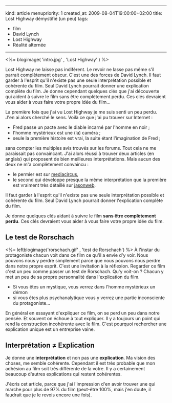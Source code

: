 -----
kind: article
menupriority: 1
created_at: 2009-08-04T19:00:00+02:00
title: Lost Highway démystifié (un peu)
tags:
  - film
  - David Lynch
  - Lost Highway
  - Réalité alternée

-----

<%= blogimage( 'intro.jpg' , 'Lost Highway' ) %>

<div class="intro">
Lost Highway ne laisse pas indiférent. Le revoir ne lasse pas même s'il parrait complètement obscur. 
C'est une des forces de David Lynch.
Il faut garder à l'esprit qu'il n'existe pas une seule interprétation possible et cohérente du film. 
Seul David Lynch pourrait donner une explication complète du film. 
Je donne cependant quelques clés que j'ai découverte qui aident à suivre le film sans être complètement perdu. 
Ces clés devraient vous aider à vous faire votre propre idée du film...
</div>

La première fois que j'ai vu Lost Highway je me suis senti un peu perdu.
J'en ai alors cherché le sens. Voilà ce que j'ai pu trouver sur Internet :

  - Fred passe un pacte avec le diable incarné par l'homme en noir ;
  - l'homme mystérieux est une (la) caméra ;
  - seule la première histoire est vrai, la suite étant l'imagination de Fred ;

sans compter les multiples avis trouvés sur les forums. Tout cela ne me paraissait pas convaincant.
J'ai alors réussi à trouver deux articles (en anglais) qui proposent de bien meilleures interprétations. Mais aucun des deux ne m'a complètement convaincu :

- le permier est sur [mediacircus](http://www.mediacircus.net/lh.html),
- le second qui développe presque la même interprétation que la première est vraiment très détaillé sur [jasonweb](http://www.jasonsweb.com/LostHighway/main.htm).

Il faut garder à l'esprit qu'il n'existe pas une seule interprétation possible et cohérente du film. Seul David Lynch pourrait donner l'explication complète du film.

Je donne quelques clés aidant à suivre le film **sans être complètement perdu**.
Ces clés devraient vous aider à vous faire votre propre idée du film.


## Le test de Rorschach

<%= leftblogimage('rorschach.gif' , 'test de Rorschach') %>
À l'instar du protagoniste chacun voit dans ce film ce qu'il a envie d'y voir. Nous pouvons nous y perdre simplement parce que nous pouvons nous perdre dans notre propre esprit. C'est une invitation à la réflexion. Regarder ce film c'est un peu comme passer un test de Rorschach. Qu'y voit-on ? Chacun y met un peu de sa propre personnalité dans l'explication du film.

  - Si vous êtes un mystique, vous verrez dans l'homme mystérieux un démon
  - si vous êtes plus psychanalytique vous y verrez une partie inconsciente du protagoniste...

En général en essayant d'expliquer ce film, on se perd un peu dans notre pensée. Et souvent on échoue à tout expliquer. Il y a toujours un point qui rend la construction incohérente avec le film. C'est pourquoi rechercher une explication unique est un entreprise vaine.

## Interprétation &ne; Explication

Je donne une **interprétation** et non pas une **explication**. Ma vision des choses, me semble cohérente. Cependant il est très probable que mon adhésion au film soit très différente de la votre. 
Il y a certainement beaucoup d'autres explications qui restent cohérentes. 

J'écris cet article, parce que j'ai l'impression d'en avoir trouver une qui marche pour plus de 97% du film (peut-être 100%, mais j'en doute, il faudrait que je le revois encore une fois).
